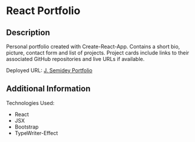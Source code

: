 # React Portfolio

## Description

Personal portfolio created with Create-React-App. Contains a short bio, picture, contact form and list of projects. Project cards include links to their associated GitHub repositories and live URLs if available.

Deployed URL: [J. Semidey Portfolio]()

## Additional Information

Technologies Used:
- React
- JSX
- Bootstrap
- TypeWriter-Effect